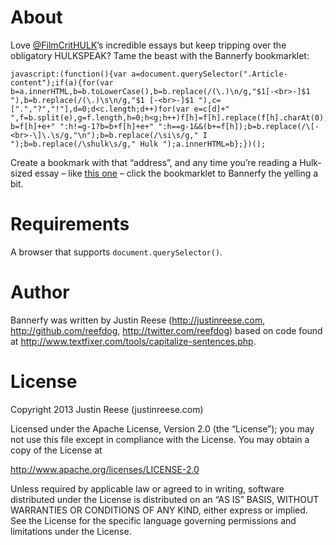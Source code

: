 About
=====

Love [@FilmCritHULK](http://birthmoviesdeath.com/author/film.crit.hulk)’s incredible essays but keep tripping over the obligatory HULKSPEAK? Tame the beast with the Bannerfy bookmarklet:

```
javascript:(function(){var a=document.querySelector(".Article-content");if(a){for(var b=a.innerHTML,b=b.toLowerCase(),b=b.replace(/(\.)\n/g,"$1[-<br>-]$1 "),b=b.replace(/(\.)\s\n/g,"$1 [-<br>-]$1 "),c=[".","?","!"],d=0;d<c.length;d++)for(var e=c[d]+" ",f=b.split(e),g=f.length,h=0;h<g;h++)f[h]=f[h].replace(f[h].charAt(0),f[h].charAt(0).toUpperCase()),0==h?b=f[h]+e+" ":h!=g-1?b=b+f[h]+e+" ":h==g-1&&(b+=f[h]);b=b.replace(/\[-<br>-\]\.\s/g,"\n");b=b.replace(/\si\s/g," I ");b=b.replace(/\shulk\s/g," Hulk ");a.innerHTML=b};})();
```

Create a bookmark with that “address”, and any time you’re reading a Hulk-sized essay – like [this one](http://birthmoviesdeath.com/2013/06/12/film-crit-hulk-smash-the-age-of-the-convoluted-blockbuster) – click the bookmarklet to Bannerfy the yelling a bit.

Requirements
============

A browser that supports `document.querySelector()`.

Author
======

Bannerfy was written by Justin Reese (http://justinreese.com, http://github.com/reefdog, http://twitter.com/reefdog) based on code found at http://www.textfixer.com/tools/capitalize-sentences.php.

License
=========

Copyright 2013 Justin Reese (justinreese.com)

Licensed under the Apache License, Version 2.0 (the “License”); you may not use this file except in compliance with the License. You may obtain a copy of the License at

http://www.apache.org/licenses/LICENSE-2.0

Unless required by applicable law or agreed to in writing, software distributed under the License is distributed on an “AS IS” BASIS, WITHOUT WARRANTIES OR CONDITIONS OF ANY KIND, either express or implied. See the License for the specific language governing permissions and limitations under the License.
